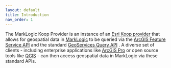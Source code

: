 ```yaml
---
layout: default
title: Introduction
nav_order: 1
---
```


The MarkLogic Koop Provider is an instance of an
[Esri Koop provider](https://koopjs.github.io/docs/basics/what-is-koop) that allows for geospatial data in
[MarkLogic](https://www.marklogic.com/) to be queried via the
[ArcGIS Feature Service API](https://developers.arcgis.com/rest/services-reference/enterprise/feature-service.htm) and
the standard [GeoServices Query API](https://geoservices.github.io/query.html) . A diverse set of clients - including
enterprise applications like [ArcGIS Pro](https://www.esri.com/en-us/arcgis/products/arcgis-pro/resources) or open
source tools like [QGIS](https://www.qgis.org/en/site/) - can then access geospatial data in MarkLogic via these
standard APIs.
